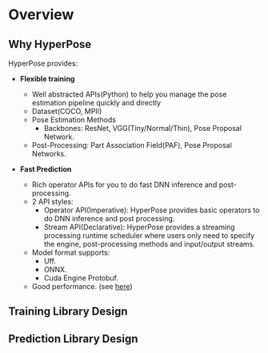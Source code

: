# Overview

## Why HyperPose

HyperPose provides:

- **Flexible training**
  - Well abstracted APIs(Python) to help you manage the pose estimation pipeline quickly and directly
  - Dataset(COCO, MPII)
  - Pose Estimation Methods
    - Backbones: ResNet, VGG(Tiny/Normal/Thin), Pose Proposal Network.
  - Post-Processing:  Part Association Field(PAF), Pose Proposal Networks.

- **Fast Prediction**
  - Rich operator APIs for you to do fast DNN inference and post-processing.
  - 2 API styles:
    - Operator API(Imperative): HyperPose provides basic operators to do DNN inference and post processing.
    - Stream API(Declarative): HyperPose provides a streaming processing runtime scheduler where users only need to specify the engine, post-processing methods and input/output streams.
  - Model format supports:
    - Uff.
    - ONNX.
    - Cuda Engine Protobuf.
  - Good performance. (see [here](../performance/prediction.md))

## Training Library Design

## Prediction Library Design